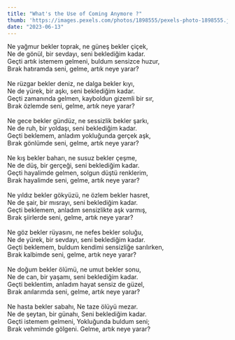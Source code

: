 ```yaml
---
title: "What's the Use of Coming Anymore ?"
thumb: 'https://images.pexels.com/photos/1898555/pexels-photo-1898555.jpeg'
date: "2023-06-13"
---
```

Ne yağmur bekler toprak, ne güneş bekler çiçek,
<br />
Ne de gönül, bir sevdayı, seni beklediğim kadar.
<br />
Geçti artık istemem gelmeni, buldum sensizce huzur,
<br />
Bırak hatıramda seni, gelme, artık neye yarar?
<br />
<br />
Ne rüzgar bekler deniz, ne dalga bekler kıyı,
<br />
Ne de yürek, bir aşkı, seni beklediğim kadar.
<br />
Geçti zamanında gelmen, kayboldun gizemli bir sır,
<br />
Bırak özlemde seni, gelme, artık neye yarar?
<br />
<br />
Ne gece bekler gündüz, ne sessizlik bekler şarkı,
<br />
Ne de ruh, bir yoldaşı, seni beklediğim kadar.
<br />
Geçti beklemem, anladım yokluğunda gerçek aşk,
<br />
Bırak gönlümde seni, gelme, artık neye yarar?
<br />
<br />
Ne kış bekler baharı, ne susuz bekler çeşme,
<br />
Ne de düş, bir gerçeği, seni beklediğim kadar.
<br />
Geçti hayalimde gelmen, solgun düştü renklerim,
<br />
Bırak hayalimde seni, gelme, artık neye yarar?
<br />
<br />
Ne yıldız bekler gökyüzü, ne özlem bekler hasret,
<br />
Ne de şair, bir mısrayı, seni beklediğim kadar.
<br />
Geçti beklemem, anladım sensizlikte aşk varmış,
<br />
Bırak şiirlerde seni, gelme, artık neye yarar?
<br />
<br />
Ne göz bekler rüyasını, ne nefes bekler soluğu,
<br />
Ne de yürek, bir sevdayı, seni beklediğim kadar.
<br />
Geçti beklemem, buldum kendimi sensizliğe sarılırken,
<br />
Bırak kalbimde seni, gelme, artık neye yarar?
<br />
<br />
Ne doğum bekler ölümü, ne umut bekler sonu,
<br />
Ne de can, bir yaşamı, seni beklediğim kadar.
<br />
Geçti beklentim, anladım hayat sensiz de güzel,
<br />
Bırak anılarımda seni, gelme, artık neye yarar?
<br />
<br />
Ne hasta bekler sabahı, Ne taze ölüyü mezar.
<br />
Ne de şeytan, bir günahı, Seni beklediğim kadar.
<br />
Geçti istemem gelmeni, Yokluğunda buldum seni;
<br />
Bırak vehmimde gölgeni. Gelme, artık neye yarar?
